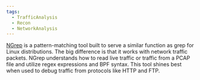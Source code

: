 ```yaml
---
tags:
  - TrafficAnalysis
  - Recon
  - NetworkAnalysis
---
```


[NGrep](https://github.com/jpr5/ngrep) is a pattern-matching tool built to serve a similar function as grep for Linux distributions. The big difference is that it works with network traffic packets. NGrep understands how to read live traffic or traffic from a PCAP file and utilize regex expressions and BPF syntax. This tool shines best when used to debug traffic from protocols like HTTP and FTP.